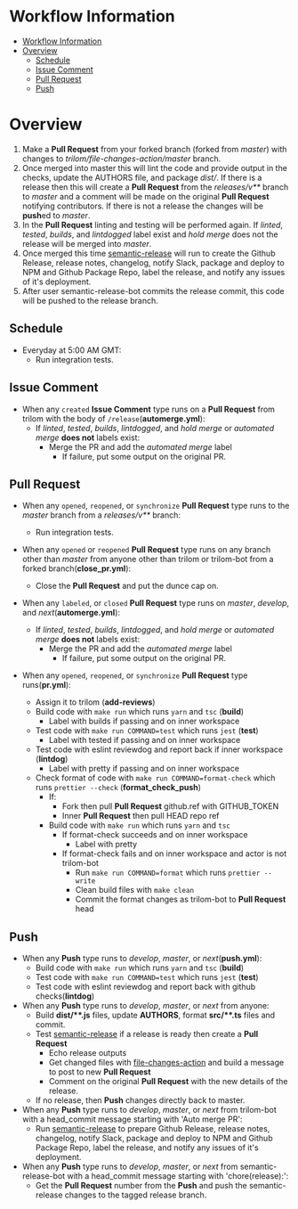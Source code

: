 
# Workflow Information

- [Workflow Information](#workflow-information)
- [Overview](#overview)
  - [Schedule](#schedule)
  - [Issue Comment](#issue-comment)
  - [Pull Request](#pull-request)
  - [Push](#push)

# Overview

1. Make a **Pull Request** from your forked branch (forked from _master_) with changes to _trilom/file-changes-action/master_ branch.
2. Once merged into master this will lint the code and provide output in the checks, update the AUTHORS file, and package _dist/_.  If there is a release then this will create a **Pull Request** from the _releases/v\*\*_ branch to _master_ and a comment will be made on the original **Pull Request** notifying contributors.  If there is not a release the changes will be **push**ed to _master_.
3. In the **Pull Request** linting and testing will be performed again.  If _linted_, _tested_, _builds_, and _lintdogged_ label exist and _hold merge_ does not the release will be merged into _master_.
4. Once merged this time [semantic-release](https://github.com/semantic-release/semantic-release) will run to create the Github Release, release notes, changelog, notify Slack, package and deploy to NPM and Github Package Repo, label the release, and notify any issues of it's deployment.
5. After user semantic-release-bot commits the release commit, this code will be pushed to the release branch.

## Schedule

- Everyday at 5:00 AM GMT:
  - Run integration tests.

## Issue Comment

- When any `created` **Issue Comment** type runs on a **Pull Request** from trilom with the body of `/release`(**automerge.yml**):
  - If _linted_, _tested_, _builds_, _lintdogged_, and _hold merge_ or _automated merge_ **does not** labels exist:
    - Merge the PR and add the _automated merge_ label
      - If failure, put some output on the original PR.

## Pull Request

- When any `opened`, `reopened`, or `synchronize` **Pull Request** type runs to the _master_ branch from a _releases/v\*\*_ branch:
  - Run integration tests.

- When any `opened` or `reopened` **Pull Request** type runs on any branch other than _master_ from anyone other than trilom or trilom-bot from a forked branch(**close_pr.yml**):
  - Close the **Pull Request** and put the dunce cap on.

- When any `labeled`, or `closed` **Pull Request** type runs on _master_, _develop_, and _next_(**automerge.yml**):
  - If _linted_, _tested_, _builds_, _lintdogged_, and _hold merge_ or _automated merge_ **does not** labels exist:
    - Merge the PR and add the _automated merge_ label
      - If failure, put some output on the original PR.

- When any `opened`, `reopened`, or `synchronize` **Pull Request** type runs(**pr.yml**):
  - Assign it to trilom (**add-reviews**)
  - Build code with `make run` which runs `yarn` and `tsc` (**build**)
    - Label with builds if passing and on inner workspace
  - Test code with `make run COMMAND=test` which runs `jest` (**test**)
    - Label with tested if passing and on inner workspace
  - Test code with eslint reviewdog and report back if inner workspace (**lintdog**)
    - Label with pretty if passing and on inner workspace
  - Check format of code with `make run COMMAND=format-check` which runs `prettier --check` (**format_check_push**)
    - If:
      - Fork then pull **Pull Request** github.ref with GITHUB_TOKEN
      - Inner **Pull Request** then pull HEAD repo ref
    - Build code with `make run` which runs `yarn` and `tsc`
      - If format-check succeeds and on inner workspace
        - Label with pretty
      - If format-check fails and on inner workspace and actor is not trilom-bot
        - Run `make run COMMAND=format` which runs `prettier --write`
        - Clean build files with `make clean`
        - Commit the format changes as trilom-bot to **Pull Request** head

## Push

- When any **Push** type runs to _develop_, _master_, or _next_(**push.yml**):
  - Build code with `make run` which runs `yarn` and `tsc` (**build**)
  - Test code with `make run COMMAND=test` which runs `jest` (**test**)
  - Test code with eslint reviewdog and report back with github checks(**lintdog**)
- When any **Push** type runs to _develop_, _master_, or _next_ from anyone:
  - Build **dist/\*\*.js** files, update **AUTHORS**, format **src/\*\*.ts** files and commit.
  - Test [semantic-release](https://github.com/semantic-release/semantic-release) if a release is ready then create a **Pull Request**
    - Echo release outputs
    - Get changed files with [file-changes-action](https://github.com/trilom/file-changes-action) and build a message to post to new **Pull Request**
    - Comment on the original **Pull Request** with the new details of the release.
  - If no release, then **Push** changes directly back to master.
- When any **Push** type runs to _develop_, _master_, or _next_ from trilom-bot with a head_commit message starting with 'Auto merge PR':
  - Run [semantic-release](https://github.com/semantic-release/semantic-release) to prepare Github Release, release notes, changelog, notify Slack, package and deploy to NPM and Github Package Repo, label the release, and notify any issues of it's deployment.
- When any **Push** type runs to _develop_, _master_, or _next_ from semantic-release-bot with a head_commit message starting with 'chore(release):':
  - Get the **Pull Request** number from the **Push** and push the semantic-release changes to the tagged release branch.
